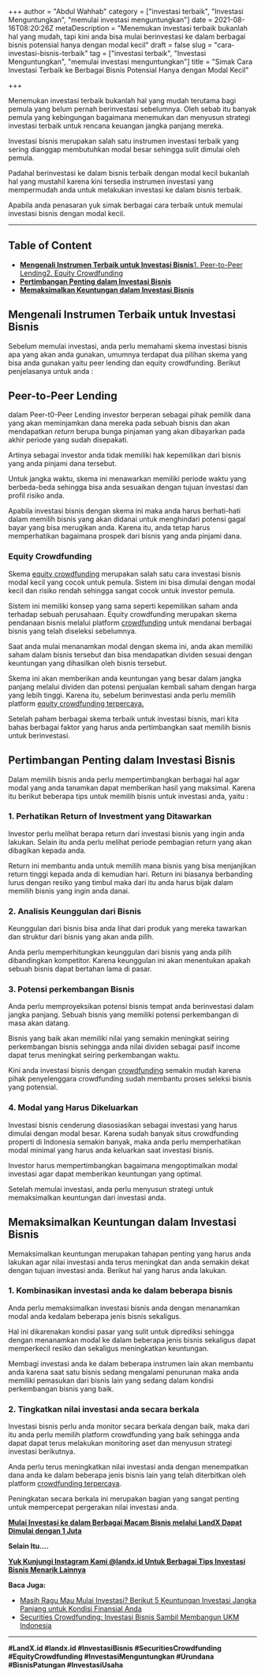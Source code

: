 +++
author = "Abdul Wahhab"
category = ["investasi terbaik", "Investasi Menguntungkan", "memulai investasi menguntungkan"]
date = 2021-08-16T08:20:26Z
metaDescription = "Menemukan investasi terbaik bukanlah hal yang mudah, tapi kini anda bisa mulai berinvestasi ke dalam berbagai bisnis potensial hanya dengan modal kecil"
draft = false
slug = "cara-investasi-bisnis-terbaik"
tag = ["investasi terbaik", "Investasi Menguntungkan", "memulai investasi menguntungkan"]
title = "Simak Cara Investasi Terbaik ke Berbagai Bisnis Potensial Hanya dengan Modal Kecil"

+++


Menemukan investasi terbaik bukanlah hal yang mudah terutama bagi pemula yang belum pernah berinvestasi sebelumnya. Oleh sebab itu banyak pemula yang kebingungan bagaimana menemukan dan menyusun strategi investasi terbaik untuk rencana keuangan jangka panjang mereka.

Investasi bisnis merupakan salah satu instrumen investasi terbaik yang sering dianggap membutuhkan modal besar sehingga sulit dimulai oleh pemula.

Padahal berinvestasi ke dalam bisnis terbaik dengan modal kecil bukanlah hal yang mustahil karena kini tersedia  instrumen investasi yang mempermudah anda untuk melakukan investasi ke dalam bisnis terbaik.

Apabila anda penasaran yuk simak berbagai cara terbaik untuk memulai investasi bisnis dengan modal kecil.

---

## Table of Content

* **[Mengenali Instrumen Terbaik untuk Investasi Bisnis](#mengenali-instrumen-terbaik-untuk-investasi-bisnis)**[1. Peer-to-Peer Lending](#1-peer-to-peer-lending)[2. Equity Crowdfunding](#2-equity-crowdfunding)
* [**Pertimbangan Penting dalam Investasi Bisnis**](#pertimbangan-penting-dalam-investasi-bisnis)
* **[Memaksimalkan Keuntungan dalam Investasi Bisnis](#memaksimalkan-keuntungan-dalam-investasi-bisnis)**

## **Mengenali Instrumen Terbaik untuk Investasi Bisnis**

Sebelum memulai investasi, anda perlu memahami skema investasi bisnis apa yang akan anda gunakan, umumnya terdapat dua pilihan skema yang bisa anda gunakan yaitu peer lending dan equity crowdfunding. Berikut penjelasanya untuk anda :

## Peer-to-Peer Lending

dalam Peer-t0-Peer Lending investor berperan sebagai pihak pemilik dana yang akan meminjamkan dana mereka pada sebuah bisnis dan akan mendapatkan _return_ berupa bunga pinjaman yang akan dibayarkan pada akhir periode yang sudah disepakati.

Artinya sebagai investor anda tidak memiliki hak kepemilikan dari bisnis yang anda pinjami dana tersebut.

Untuk jangka waktu, skema ini menawarkan memiliki periode waktu yang berbeda-beda sehingga bisa anda sesuaikan dengan tujuan investasi dan profil risiko anda.

Apabila investasi bisnis dengan skema ini maka anda harus berhati-hati dalam memilih bisnis yang akan didanai untuk menghindari potensi gagal bayar yang bisa merugikan anda. Karena itu, anda tetap harus memperhatikan bagaimana prospek dari bisnis yang anda pinjami dana.

### **Equity Crowdfunding**

Skema [equity crowdfunding](https://landx.id/) merupakan salah satu cara investasi bisnis modal kecil yang cocok untuk pemula. Sistem ini bisa dimulai dengan modal kecil dan risiko rendah sehingga sangat cocok untuk investor pemula.

Sistem ini memiliki konsep yang sama seperti kepemilikan saham anda terhadap sebuah perusahaan. Equity crowdfunding merupakan skema pendanaan bisnis melalui platform [crowdfunding](https://landx.id/) untuk mendanai berbagai bisnis yang telah diseleksi sebelumnya.

Saat anda mulai menanamkan modal dengan skema ini, anda akan memiliki saham dalam bisnis tersebut dan bisa mendapatkan dividen sesuai dengan keuntungan yang dihasilkan oleh bisnis tersebut.

Skema ini akan memberikan anda keuntungan yang besar dalam jangka panjang melalui dividen dan potensi penjualan kembali saham dengan harga yang lebih tinggi. Karena itu, sebelum berinvestasi anda perlu memilih platform [equity crowdfunding terpercaya.](https://landx.id/)

Setelah paham berbagai skema terbaik untuk investasi bisnis, mari kita bahas berbagai faktor yang harus anda pertimbangkan saat memilih bisnis untuk berinvestasi.

## Pertimbangan Penting dalam Investasi Bisnis

Dalam memilih bisnis anda perlu mempertimbangkan berbagai hal agar modal yang anda tanamkan dapat memberikan hasil yang maksimal. Karena itu berikut beberapa tips untuk memilih bisnis untuk investasi anda, yaitu :

### 1. Perhatikan Return of Investment yang Ditawarkan

Investor perlu melihat berapa return dari investasi bisnis yang ingin anda lakukan. Selain itu anda perlu melihat periode pembagian return yang akan dibagikan kepada anda.

Return ini membantu anda untuk memilih mana bisnis yang bisa menjanjikan return tinggi kepada anda di kemudian hari. Return ini biasanya berbanding lurus dengan resiko yang timbul maka dari itu anda harus bijak dalam memilih bisnis yang ingin anda danai.

### 2. Analisis Keunggulan dari Bisnis

Keunggulan dari bisnis bisa anda lihat dari produk yang mereka tawarkan dan struktur dari bisnis yang akan anda pilih.

Anda perlu memperhitungkan keunggulan dari bisnis yang anda pilih dibandingkan kompetitor. Karena keunggulan ini akan menentukan apakah sebuah bisnis dapat bertahan lama di pasar.

### 3. Potensi perkembangan Bisnis

Anda perlu memproyeksikan potensi bisnis tempat anda berinvestasi dalam jangka panjang. Sebuah bisnis yang memiliki potensi perkembangan di masa akan datang.

Bisnis yang baik akan memiliki nilai yang semakin meningkat seiring perkembangan bisnis sehingga anda nilai dividen sebagai pasif income dapat terus meningkat seiring perkembangan waktu.

Kini anda investasi bisnis dengan [crowdfunding](https://landx.id/) semakin mudah karena pihak penyelenggara crowdfunding sudah membantu proses seleksi bisnis yang potensial.

### 4. Modal yang Harus Dikeluarkan

Investasi bisnis cenderung diasosiasikan sebagai investasi yang harus dimulai dengan modal besar. Karena sudah banyak situs crowdfunding properti di Indonesia semakin banyak, maka anda perlu memperhatikan modal minimal yang harus anda keluarkan saat investasi bisnis.

Investor harus mempertimbangkan bagaimana mengoptimalkan modal investasi agar dapat memberikan keuntungan yang optimal.

Setelah memulai investasi, anda perlu menyusun strategi untuk memaksimalkan keuntungan dari investasi anda.

## **Memaksimalkan Keuntungan dalam Investasi Bisnis**

Memaksimalkan keuntungan merupakan tahapan penting yang harus anda lakukan agar nilai investasi anda terus meningkat dan anda semakin dekat dengan tujuan investasi anda. Berikut hal yang harus anda lakukan.

### 1. Kombinasikan investasi anda ke dalam beberapa bisnis

Anda perlu memaksimalkan investasi bisnis anda dengan menanamkan modal anda kedalam beberapa jenis bisnis sekaligus.

Hal ini dikarenakan kondisi pasar yang sulit untuk diprediksi sehingga dengan menanamkan modal ke dalam beberapa jenis bisnis sekaligus dapat memperkecil resiko dan sekaligus meningkatkan keuntungan.

Membagi investasi anda ke dalam beberapa instrumen lain akan membantu anda karena saat satu bisnis sedang mengalami penurunan maka anda memiliki pemasukan dari bisnis lain yang sedang dalam kondisi perkembangan bisnis yang baik.

### 2. Tingkatkan nilai investasi anda secara berkala

Investasi bisnis perlu anda monitor secara berkala dengan baik, maka dari itu anda perlu memilih platform crowdfunding yang baik sehingga anda dapat dapat terus melakukan monitoring aset dan menyusun strategi investasi berikutnya.

Anda perlu terus meningkatkan nilai investasi anda dengan menempatkan dana anda ke dalam beberapa jenis bisnis lain yang telah diterbitkan oleh platform [crowdfunding terpercaya](https://landx.id/).

Peningkatan secara berkala ini merupakan bagian yang sangat penting untuk mempercepat pergerakan nilai investasi anda.

[**Mulai Investasi ke dalam Berbagai Macam Bisnis melalui LandX Dapat Dimulai dengan 1 Juta**](https://landx.id/)

**Selain Itu....**

[**Yuk Kunjungi Instagram Kami @landx.id Untuk Berbagai Tips Investasi Bisnis Menarik Lainnya**](https://www.instagram.com/landx.id/?utm_medium=copy_link)

**Baca Juga:**

* [Masih Ragu Mau Mulai Investasi? Berikut 5 Keuntungan Investasi Jangka Panjang untuk Kondisi Finansial Anda](https://landx.id/blog/keuntungan-investasi-untuk-jangka-panjang/)
* [Securities Crowdfunding: Investasi Bisnis Sambil Membangun UKM Indonesia](https://landx.id/blog/investasi-umkm-melalui-securities-crowdfunding/)

---

**#LandX.id    #landx.id    #InvestasiBisnis    #SecuritiesCrowdfunding    #EquityCrowdfunding    #InvestasiMenguntungkan    #Urundana    #BisnisPatungan    #InvestasiUsaha**

